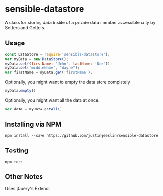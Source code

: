 # sensible-datastore

A class for storing data inside of a private data member accessible only by Setters and Getters.

## Usage

```JavaScript
const DataStore = require('sensible-datastore');
var myData = new DataStore();
myData.set({firstName: 'John', lastName: 'Doe'});
myData.set('middleName', "Wayne");
var firstName = myData.get('firstName');
```

Optionally, you might want to empty the data store completely

```JavaScript
myData.empty()
```

Optionally, you might want all the data at once.

```JavaScript
var data = myData.getAll()
```

## Installing via NPM
`npm install --save https://github.com/justingeeslin/sensible-datastore`

## Testing
`npm test`

## Other Notes
Uses jQuery's Extend.
